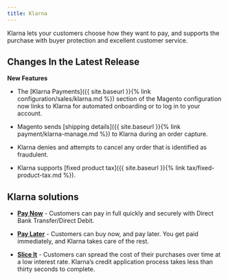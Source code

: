 ```yaml
---
title: Klarna
---
```



Klarna lets your customers choose how they want to pay, and supports the purchase with buyer protection and excellent customer service.

## Changes In the Latest Release

**New Features**

- The [Klarna Payments]({{ site.baseurl }}{% link configuration/sales/klarna.md %}) section of the Magento configuration now links to Klarna for automated onboarding or to log in to your account.

- Magento sends [shipping details]({{ site.baseurl }}{% link payment/klarna-manage.md %}) to Klarna during an order capture.

- Klarna denies and attempts to cancel any order that is identified as fraudulent.

- Klarna supports [fixed product tax]({{ site.baseurl }}{% link tax/fixed-product-tax.md %}).

## Klarna solutions

- [**Pay Now**][1] - Customers can pay in full quickly and securely with Direct Bank Transfer/Direct Debit.

- [**Pay Later**][2] - Customers can buy now, and pay later. You get paid immediately, and Klarna takes care of the rest.

- [**Slice It**][3] - Customers can spread the cost of their purchases over time at a low interest rate. Klarna’s credit application process takes less than thirty seconds to complete.

[1]: https://www.klarna.com/us/wp-content/uploads/sites/12/2018/04/US-KCO-Brochure.pdf
[2]: https://www.klarna.com/us/wp-content/uploads/sites/12/2018/04/Pay-later.pdf
[3]: https://www.klarna.com/us/wp-content/uploads/sites/12/2018/04/Payments_B2B_Digital_Collateral_1pgr.pdf
